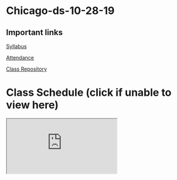 # Chicago-ds-10-28-19


## Important links 

[Syllabus](https://drive.google.com/file/d/1GV1nO8scPDJ6YRjHhkZdivPyLsZ90CQx/view?usp=sharing)

[Attendance](https://docs.google.com/spreadsheets/d/1XooBQpwlSm_V6Rdgeg29jeqiJEwMVtB9TofZ49F_zZI/edit?ts=5d3b1607#gid=0)

[Class Repository](https://github.com/learn-co-students/Chicago-ds-10-28-19)

# Class Schedule (click if unable to view here)
<iframe src="https://calendar.google.com/calendar?cid=ZmxhdGlyb25zY2hvb2wuY29tX240dThydG9pYXYxam5vM2N0Y2llMDYwMjVnQGdyb3VwLmNhbGVuZGFyLmdvb2dsZS5jb20"></iframe>

